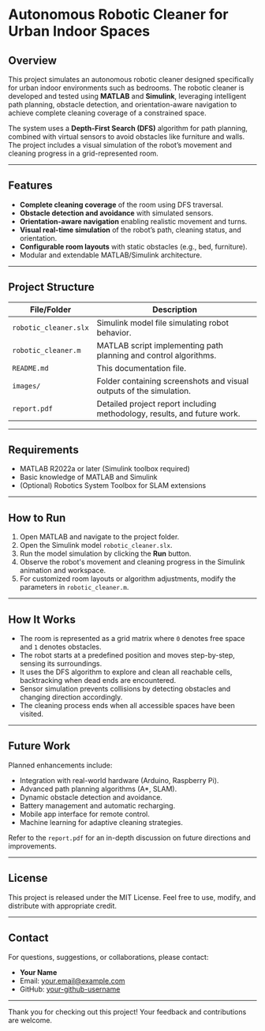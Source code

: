# Autonomous Robotic Cleaner for Urban Indoor Spaces

## Overview

This project simulates an autonomous robotic cleaner designed specifically for urban indoor environments such as bedrooms. The robotic cleaner is developed and tested using **MATLAB** and **Simulink**, leveraging intelligent path planning, obstacle detection, and orientation-aware navigation to achieve complete cleaning coverage of a constrained space.

The system uses a **Depth-First Search (DFS)** algorithm for path planning, combined with virtual sensors to avoid obstacles like furniture and walls. The project includes a visual simulation of the robot’s movement and cleaning progress in a grid-represented room.

---

## Features

- **Complete cleaning coverage** of the room using DFS traversal.
- **Obstacle detection and avoidance** with simulated sensors.
- **Orientation-aware navigation** enabling realistic movement and turns.
- **Visual real-time simulation** of the robot’s path, cleaning status, and orientation.
- **Configurable room layouts** with static obstacles (e.g., bed, furniture).
- Modular and extendable MATLAB/Simulink architecture.

---

## Project Structure

| File/Folder | Description |
|-----------------------|------------------------------------------------|
| `robotic_cleaner.slx` | Simulink model file simulating robot behavior. |
| `robotic_cleaner.m` | MATLAB script implementing path planning and control algorithms. |
| `README.md` | This documentation file. |
| `images/` | Folder containing screenshots and visual outputs of the simulation. |
| `report.pdf` | Detailed project report including methodology, results, and future work. |

---

## Requirements

- MATLAB R2022a or later (Simulink toolbox required)
- Basic knowledge of MATLAB and Simulink
- (Optional) Robotics System Toolbox for SLAM extensions

---

## How to Run

1. Open MATLAB and navigate to the project folder.
2. Open the Simulink model `robotic_cleaner.slx`.
3. Run the model simulation by clicking the **Run** button.
4. Observe the robot's movement and cleaning progress in the Simulink animation and workspace.
5. For customized room layouts or algorithm adjustments, modify the parameters in `robotic_cleaner.m`.

---

## How It Works

- The room is represented as a grid matrix where `0` denotes free space and `1` denotes obstacles.
- The robot starts at a predefined position and moves step-by-step, sensing its surroundings.
- It uses the DFS algorithm to explore and clean all reachable cells, backtracking when dead ends are encountered.
- Sensor simulation prevents collisions by detecting obstacles and changing direction accordingly.
- The cleaning process ends when all accessible spaces have been visited.

---

## Future Work

Planned enhancements include:

- Integration with real-world hardware (Arduino, Raspberry Pi).
- Advanced path planning algorithms (A*, SLAM).
- Dynamic obstacle detection and avoidance.
- Battery management and automatic recharging.
- Mobile app interface for remote control.
- Machine learning for adaptive cleaning strategies.

Refer to the `report.pdf` for an in-depth discussion on future directions and improvements.

---

## License

This project is released under the MIT License. Feel free to use, modify, and distribute with appropriate credit.

---

## Contact

For questions, suggestions, or collaborations, please contact:

- **Your Name**
- Email: your.email@example.com
- GitHub: [your-github-username](https://github.com/your-github-username)

---

Thank you for checking out this project! Your feedback and contributions are welcome.
